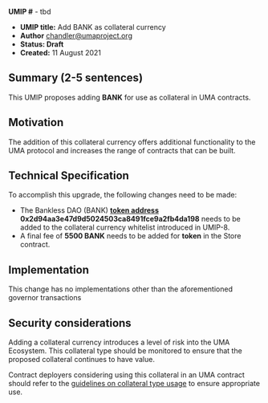 **UMIP #**  - tbd

-   **UMIP title:** Add BANK as collateral currency 
-   **Author**  chandler@umaproject.org 
-   **Status: Draft**
-   **Created:**  11 August 2021

## Summary (2-5 sentences)

This UMIP proposes adding **BANK** for use as collateral in UMA contracts.

## Motivation

The addition of this collateral currency offers additional functionality to the UMA protocol and increases the range of contracts that can be built.

## Technical Specification

To accomplish this upgrade, the following changes need to be made:

-   The Bankless DAO (BANK) **[token address](https://etherscan.io/address/0x2d94aa3e47d9d5024503ca8491fce9a2fb4da198) 0x2d94aa3e47d9d5024503ca8491fce9a2fb4da198** needs to be added to the collateral currency whitelist introduced in UMIP-8.
-   A final fee of **5500 BANK** needs to be added for **token** in the Store contract.

## Implementation


This change has no implementations other than the aforementioned governor transactions

## Security considerations

Adding a collateral currency introduces a level of risk into the UMA Ecosystem.  This collateral type should be monitored to ensure that the proposed collateral continues to have value.

Contract deployers considering using this collateral in an UMA contract should refer to the [guidelines on collateral type usage](https://docs.umaproject.org/uma-tokenholders/guidence-on-collateral-currency-addition) to ensure appropriate use.


